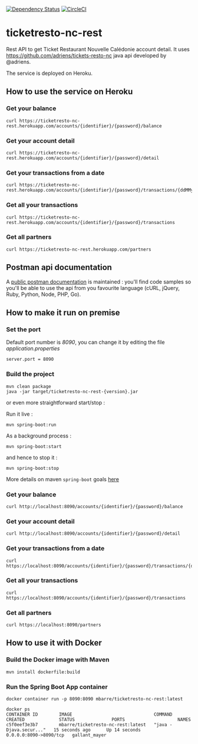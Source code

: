 [![Dependency Status](https://beta.gemnasium.com/badges/github.com/mbarre/ticketresto-nc-rest.svg)](https://beta.gemnasium.com/projects/github.com/mbarre/ticketresto-nc-rest) [![CircleCI](https://circleci.com/gh/mbarre/ticketresto-nc-rest/tree/master.svg?style=svg)](https://circleci.com/gh/mbarre/ticketresto-nc-rest/tree/master)

# ticketresto-nc-rest

Rest API to get Ticket Restaurant Nouvelle Calédonie account detail. It uses https://github.com/adriens/tickets-resto-nc java api developed by @adriens.

The service is deployed on Heroku.

## How to use the service on Heroku

### Get your balance

```
curl https://ticketresto-nc-rest.herokuapp.com/accounts/{identifier}/{password}/balance
```

### Get your account detail

```
curl https://ticketresto-nc-rest.herokuapp.com/accounts/{identifier}/{password}/detail
```

### Get your transactions from a date

```
curl https://ticketresto-nc-rest.herokuapp.com/accounts/{identifier}/{password}/transactions/{ddMMyyyy}
```

### Get all your transactions

```
curl https://ticketresto-nc-rest.herokuapp.com/accounts/{identifier}/{password}/transactions
```

### Get all partners

```
curl https://ticketresto-nc-rest.herokuapp.com/partners
```

## Postman api documentation

A [public postman documentation](https://documenter.getpostman.com/view/3489712/ticket-resto/7LuYy9B) is maintained : you'll find code samples so you'll be able to use the api from you favourite language (cURL, jQuery, Ruby, Python, Node, PHP, Go).

## How to make it run on premise

### Set the port

Default port number is *8090*, you can change it by editing the file *application.properties*
```
server.port = 8090
```

### Build the project

```
mvn clean package
java -jar target/ticketresto-nc-rest-{version}.jar
```

or even more straightforward start/stop :

Run it live :

```
mvn spring-boot:run
```



As a background process :

```
mvn spring-boot:start
```

and hence to stop it :

```
mvn spring-boot:stop
```



More details on maven ```spring-boot``` goals [here](https://docs.spring.io/spring-boot/docs/current/maven-plugin/plugin-info.html)

### Get your balance

```
curl http://localhost:8090/accounts/{identifier}/{password}/balance
```

### Get your account detail

```
curl http://localhost:8090/accounts/{identifier}/{password}/detail
```

### Get your transactions from a date

```
curl https://localhost:8090/accounts/{identifier}/{password}/transactions/{ddMMyyyy}
```

### Get all your transactions

```
curl https://localhost:8090/accounts/{identifier}/{password}/transactions
```

### Get all partners

```
curl https://localhost:8090/partners
```

## How to use it with Docker

### Build the Docker image with Maven

```
mvn install dockerfile:build    
```

### Run the Spring Boot App container 

```
docker container run -p 8090:8090 mbarre/ticketresto-nc-rest:latest
```

```
docker ps
CONTAINER ID        IMAGE                               COMMAND                  CREATED             STATUS              PORTS                    NAMES
c5f0eef3e3b7        mbarre/ticketresto-nc-rest:latest   "java -Djava.secur..."   15 seconds ago      Up 14 seconds       0.0.0.0:8090->8090/tcp   gallant_mayer

```